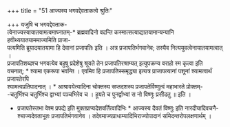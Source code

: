 +++
title = "51 आज्यस्य भगवद्देवताकत्वे श्रुतिः"

+++
यजुषि च भगवद्देवताक-  
त्वेनाज्यस्यायातयामत्वमाघ्नातम्-* ब्रह्मवादिनो वदन्ति कस्मात्सत्याद्यातयामान्यन्यानि हवीथ्ययातयाममाज्यमिति प्राजा-  
पत्यमिति ब्रूयादयातयामा हि देवानां प्रजापतिः इति । अत्र प्रजापतिर्भगवानेव; तस्यैव नित्ययुवत्वेनायातयामत्वात् ।  
प्रजापतिशब्दश्च भगवत्येव बहुषु प्रदेशेषु श्रूयते तेन प्रजापतिरश्राम्यत् इत्युपक्रम्य वराहो स्म कृत्वा इति  
वचनात्; * श्यामा एकरूपा भवन्ति । एवमिव हि प्रजापतिस्समृद्ध्या इत्यत्र प्राजापत्यानां पशूनां श्यामत्वार्थं प्रजापतेरपि  
श्यामत्वप्रतिपादनात् । * आश्रावयेत्यादिना चोक्तस्य सप्तदशस्य प्रजापतेर्विष्णुत्वं महाभारते प्रोक्तम्-  
-चतुर्भिश्च चतुर्भिश्च द्वाभ्यां पञ्चभिरेव च । हूयते च पुनर्द्वाभ्यां स नो विष्णुः प्रसीदतु ॥ इति ।  
* प्रजापतेस्तभा वेश्म प्रपद्ये इति मुक्तप्राप्यदेशवर्तित्वादिभिः * आज्यस्य दैवतं विष्णुः इति नारदीयादिवचनै-  
श्चाज्यदेवताभूतः प्रजापतिर्भगवानेव । तदेवमाज्यप्राधाम्यादिभिराज्योपादानं समिदन्तरोपलक्षणार्थम् ।